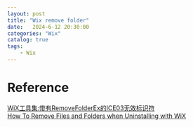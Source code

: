 ```yaml
---                
layout: post                
title: "Wix remove folder"                
date:   2024-6-12 20:30:00                 
categories: "Wix"                
catalog: true                
tags:                 
    - Wix                
---      
```



# Reference
[WiX工具集:带有RemoveFolderEx的ICE03无效标识符](https://cloud.tencent.com/developer/ask/sof/107036788)  
[How To Remove Files and Folders when Uninstalling with WiX](https://www.advancedinstaller.com/versus/wix-toolset/remove-files-folders-when-uninstalling-wix.html)
